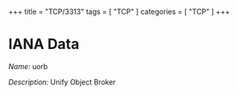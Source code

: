 +++
title = "TCP/3313"
tags = [ "TCP" ]
categories = [ "TCP" ]
+++

# IANA Data

_Name:_ uorb

_Description:_ Unify Object Broker


